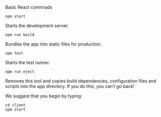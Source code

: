 Basic React comnnads

  ```
  npm start
  ```
  
  Starts the development server.

  ```
  npm run build
  ```
  Bundles the app into static files for production.

  ```
  npm test
  ```
  Starts the test runner.

  ```
  npm run eject
  ```
  Removes this tool and copies build dependencies, configuration files  and scripts into the app directory. If you do this, you can’t go back!

We suggest that you begin by typing:

  ```
  cd client
  npm start
  ```
